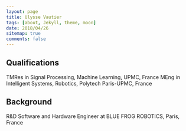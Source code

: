 ```yaml
---
layout: page
title: Ulysse Vautier
tags: [about, Jekyll, theme, moon]
date: 2018/04/26
sitemap: true
comments: false
---
```


## Qualifications
TMRes in Signal Processing, Machine Learning, UPMC, France
MEng in Intelligent Systems, Robotics, Polytech Paris-UPMC, France

## Background
R&D Software and Hardware Engineer at BLUE FROG ROBOTICS, Paris, France
